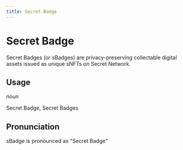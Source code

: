 ```yaml
---
title: Secret Badge
---
```


# Secret Badge

Secret Badges (or sBadges) are privacy-preserving collectable digital assets issued as unique sNFTs on Secret Network.

## Usage

_noun_

Secret Badge, Secret Badges

## Pronunciation

sBadge is pronounced as "Secret Badge"